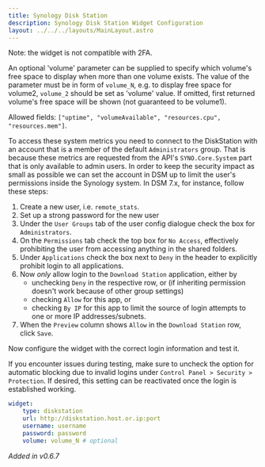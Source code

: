 ```yaml
---
title: Synology Disk Station
description: Synology Disk Station Widget Configuration
layout: ../../../layouts/MainLayout.astro
---
```


Note: the widget is not compatible with 2FA.

An optional 'volume' parameter can be supplied to specify which volume's free space to display when more than one volume exists. The value of the parameter must be in form of `volume_N`, e.g. to display free space for volume2, `volume_2` should be set as 'volume' value. If omitted, first returned volume's free space will be shown (not guaranteed to be volume1).

Allowed fields: `["uptime", "volumeAvailable", "resources.cpu", "resources.mem"]`.

To access these system metrics you need to connect to the DiskStation with an account that is a member of the default `Administrators` group. That is because these metrics are requested from the API's `SYNO.Core.System` part that is only available to admin users. In order to keep the security impact as small as possible we can set the account in DSM up to limit the user's permissions inside the Synology system. In DSM 7.x, for instance,  follow these steps:

  1. Create a new user, i.e. `remote_stats`.
  2. Set up a strong password for the new user
  3. Under the `User Groups` tab of the user config dialogue check the box for `Administrators`.
  4. On the `Permissions` tab check the top box for `No Access`, effectively prohibiting the user from accessing anything in the shared folders.
  5. Under `Applications` check the box next to `Deny` in the header to explicitly prohibit login to all applications.
  6. Now *only* allow login to the `Download Station` application, either by
      - unchecking `Deny` in the respective row, or (if inheriting permission doesn't work because of other group settings)
      - checking `Allow` for this app, or
      - checking `By IP` for this app to limit the source of login attempts to one or more IP addresses/subnets.
  7. When the `Preview` column shows `Allow` in the `Download Station` row, click `Save`.

Now configure the widget with the correct login information and test it.

If you encounter issues during testing, make sure to uncheck the option for automatic blocking due to invalid logins under `Control Panel > Security > Protection`. If desired, this setting can be reactivated once the login is established working.

```yaml
widget:
    type: diskstation
    url: http://diskstation.host.or.ip:port
    username: username
    password: password
    volume: volume_N # optional
```

*Added in v0.6.7*
